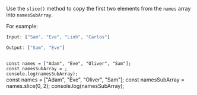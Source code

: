 Use the `slice()` method to
copy the first two elements
from the `names` array
into `namesSubArray`.

For example:
```js
Input: ["Sam", "Eve", "Linh", "Carlos"]

Output: ["Sam", "Eve"]
```
<codeblock language="javascript" type="exercise" testMode="fixedInput">
<code>
const names = ["Adam", "Eve", "Oliver", "Sam"];
const namesSubArray = ;
console.log(namesSubArray);
</code>

<solution>
const names = ["Adam", "Eve", "Oliver", "Sam"];
const namesSubArray = names.slice(0, 2);
console.log(namesSubArray);
</solution>
</codeblock>
